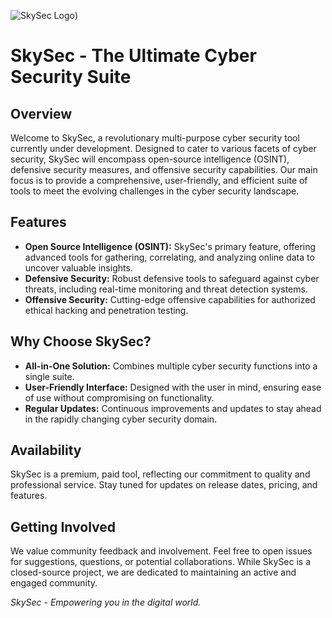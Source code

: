 ![SkySec Logo]([https://loopofficial.work/skysec.png))

# SkySec - The Ultimate Cyber Security Suite

## Overview
Welcome to SkySec, a revolutionary multi-purpose cyber security tool currently under development. Designed to cater to various facets of cyber security, SkySec will encompass open-source intelligence (OSINT), defensive security measures, and offensive security capabilities. Our main focus is to provide a comprehensive, user-friendly, and efficient suite of tools to meet the evolving challenges in the cyber security landscape.

## Features
- **Open Source Intelligence (OSINT):** SkySec's primary feature, offering advanced tools for gathering, correlating, and analyzing online data to uncover valuable insights.
- **Defensive Security:** Robust defensive tools to safeguard against cyber threats, including real-time monitoring and threat detection systems.
- **Offensive Security:** Cutting-edge offensive capabilities for authorized ethical hacking and penetration testing.

## Why Choose SkySec?
- **All-in-One Solution:** Combines multiple cyber security functions into a single suite.
- **User-Friendly Interface:** Designed with the user in mind, ensuring ease of use without compromising on functionality.
- **Regular Updates:** Continuous improvements and updates to stay ahead in the rapidly changing cyber security domain.

## Availability
SkySec is a premium, paid tool, reflecting our commitment to quality and professional service. Stay tuned for updates on release dates, pricing, and features.

## Getting Involved
We value community feedback and involvement. Feel free to open issues for suggestions, questions, or potential collaborations. While SkySec is a closed-source project, we are dedicated to maintaining an active and engaged community.

*SkySec - Empowering you in the digital world.*
